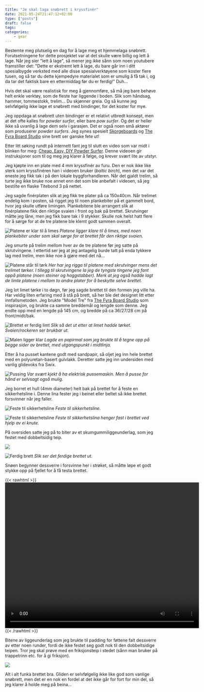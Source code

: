 ```yaml
---
title: "Je skal laga snøbrett i kryssfinér"
date: 2021-05-24T21:47:12+02:00
type: ["posts"]
draft: false
tags:
categories:
    - gear
---
```


Bestemte meg plutselig en dag for å lage meg et hjemmelaga snøbrett.
Forutsetningene for dette prosjektet var at det skulle være billig og lett å
lage. Når jeg sier "lett å lage", så mener jeg ikke sånn som noen youtubere
framstiller det:  "Dette er ekstremt lett å lage, du bare går inn i
ditt spesialbygde verksted med alle disse spesialverktøyene som koster flere
tusen, og så tar du dette kjempedyre materialet som er umulig å få tak i, og
da tar det faktisk bare en ettermiddag før du er ferdig!" Duh...

Hvis det skal være realistisk for meg å gjennomføre, så må jeg bare behøve helt
enkle verktøy, som de fleste har liggende i boden. Slik som håndsag, hammer,
tommestokk, trelim... Du skjønner greia. Og så kunne jeg selvfølgelig ikke lage
et snøbrett med bindinger, for det koster for mye.

Jeg oppdaga at snøbrett uten bindinger er et relativt utbredt konsept, men at det
ofte kalles for *powder surfer*, eller bare *pow surfer*. Og det er heller ikke
så uvanlig å lage dem selv i garasjen. Det er også noen små aktører som
produserer *powder surfers*. Jeg synes spesielt
[Skorgeboards](https://skorgeboards.no/) og [The Fyra Board Studio](https://www.kristo.se/work/gary-gators-locksmith-nrxh9) sine brett ser ganske fete ut!

Etter litt søking rundt på internett fant jeg til slutt en video som var midt i
blinken for meg: [Cheap, Easy, DIY Powder Surfer](https://www.youtube.com/watch?app=desktop&v=jkEC8G28a4g).
Denne videoen gir instruksjoner som til og meg jeg klarer å følge, og krever
svært lite av utstyr.

Jeg kjøpte inn en plate med 4 mm kryssfinér av furu. Den er nok ikke like sterk
som kryssfinéren han i videoen bruker (*baltic birch*), men det var det eneste
jeg fikk tak i på den lokale byggforhandleren. Når det gjaldt trelim, så turte
jeg ikke bruke noe annet enn det som ble anbefalt i videoen, så jeg bestilte en
flaske Titebond 3 på nettet.

Jeg sagde finérplaten slik at jeg fikk tre plater på ca 150x40cm. Når trelimet
endelig kom i posten, så rigget jeg til noen plankebiter på et gammelt bord,
hvor jeg skulle utføre limingen. Plankebitene ble arrangert slik at
finérplatene fikk den riktige svaien i front og bak på brettet. Skrutvinger
måtte jeg låne, men jeg fikk bare tak i 9 stykker. Skulle nok helst hatt
flere for å sørge for at de tre platene ble klemt godt sammen overalt. 

![Platene er klar til å limes](posts/20210522-je-skal-laga-snobrett-i-kryssfiner/1.jpeg)
*Platene ligger klare til å limes, med noen plankebiter under som skal sørge
for at brettet får den riktige svaien.*

Jeg smurte på trelim mellom hver av de tre platene før jeg satte på
skrutvingene. I ettertid ser jeg at jeg antagelig burde tatt på enda tykkere
lag med trelim, men ikke noe å gjøre med det nå...

![Platene står til tørk](posts/20210522-je-skal-laga-snobrett-i-kryssfiner/2.jpeg)
*Her har jeg rigga til platene med skrutvinger mens det trelimet tørker. I
tillegg til skrutvingene la jeg de tyngste tingene jeg fant oppå platene (noen
steiner og hoggstabber). Merk at jeg også hadde lagt de limte platene i mellom
to andre plater for å beskytte selve brettet.*

Jeg lot limet tørke i to døgn, før jeg sagde brettet til den formen jeg
ville ha. Har veldig liten erfaring med å stå på brett, så her ble
det designet litt etter innfallsmetoden. Jeg brukte "Model Tre" fra
[The Fyra Board Studio](https://www.kristo.se/work/gary-gators-locksmith-nrxh9)
som inspirasjon, og brukte ca samme breddemål og lengde som denne. Jeg endte
opp med en lengde på 145 cm, og bredde på ca 36/27/28 cm på front/midt/bak.

![Brettet er ferdig limt](posts/20210522-je-skal-laga-snobrett-i-kryssfiner/3.jpeg)
*Slik så det ut etter at limet hadde tørket. Svaien/rockeren ser brukbar ut.*

![Malen ligger klar](posts/20210522-je-skal-laga-snobrett-i-kryssfiner/4.jpeg)
*Lagde en papirmal som jeg brukte til å tegne opp på begge sider av brettet,
med utgangspunkt i midtlinja.*

Etter å ha pusset kantene godt med sandpapir, så oljet jeg inn hele brettet med
en polyuretan-basert gulvlakk. Deretter satte jeg inn undersiden med vanlig
glidevoks fra Swix. 


![Pussing](posts/20210522-je-skal-laga-snobrett-i-kryssfiner/5.jpeg)
*Var svært kjekt å ha elektrisk pussemaskin. Men å pusse for hånd er selvsagt
også mulig.*

Jeg borret et hull (4mm diameter) helt bak på brettet for å feste en
sikkerhetsline i. Denne lina fester jeg i beinet eller beltet så ikke brettet
forsvinner når jeg faller.

![Feste til sikkerhetsline](posts/20210522-je-skal-laga-snobrett-i-kryssfiner/6.jpeg)
*Feste til sikkerhetsline.*

![Feste til sikkerhetsline](posts/20210522-je-skal-laga-snobrett-i-kryssfiner/7.jpeg)
*Feste til sikkerhetslina henger fast i brettet ved hjelp av ei knute.*

På oversiden satte jeg på to biter av et skumgummiliggeunderlag, som jeg festet
med dobbeltsidig teip.

![](posts/20210522-je-skal-laga-snobrett-i-kryssfiner/8.jpeg)

![Ferdig brett](posts/20210522-je-skal-laga-snobrett-i-kryssfiner/9.jpeg)
*Slik ser det ferdige brettet ut.*

Snøen begynner dessverre i forsvinne her i strøket, så måtte løpe et godt
stykke opp på fjellet for å få testa brettet. 

{{< rawhtml >}}
<video id="video" width="640" height="480" controls>
    <source src="posts/20210522-je-skal-laga-snobrett-i-kryssfiner/1.mp4" type="video/mp4">
    Your browser does not support the video tag.
</video> 
{{< /rawhtml >}}

Bitene av liggeunderlag som jeg brukte til padding for føttene falt dessverre
av etter noen runder, fordi de ikke festet seg godt nok til den dobbeltsidige
teipen. Tror jeg skal prøve med en friksjonsteip i stedet (sånn man bruker på
trappetrinn etc. for å gi friksjon).

![](posts/20210522-je-skal-laga-snobrett-i-kryssfiner/10.jpeg)

Alt i alt funka brettet bra. Gliden er selvfølgelig ikke like god som vanlige
snøbrett, men det er en nok en fordel at det ikke går for fort for min del, så
jeg klarer å holde meg på beina...
